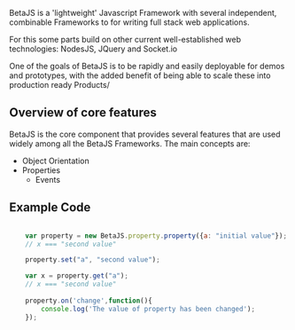 
BetaJS is a 'lightweight' Javascript Framework with several independent, combinable Frameworks
to for writing full stack web applications.

For this some parts build on other current well-established web technologies: NodesJS, JQuery and Socket.io

One of the goals of BetaJS is to be rapidly and easily deployable for demos and prototypes,
with the added benefit of being able to scale these into production ready Products/


## Overview of core features

BetaJS is the core component that provides several features that are used widely among all the BetaJS Frameworks.
The main concepts are:
 - Object Orientation
 - Properties
 	- Events

## Example Code

```js

	var property = new BetaJS.property.property({a: "initial value"});
	// x === "second value"

	property.set("a", "second value");

	var x = property.get("a");
	// x === "second value"
	
	property.on('change',function(){
		console.log('The value of property has been changed');
	});

```

